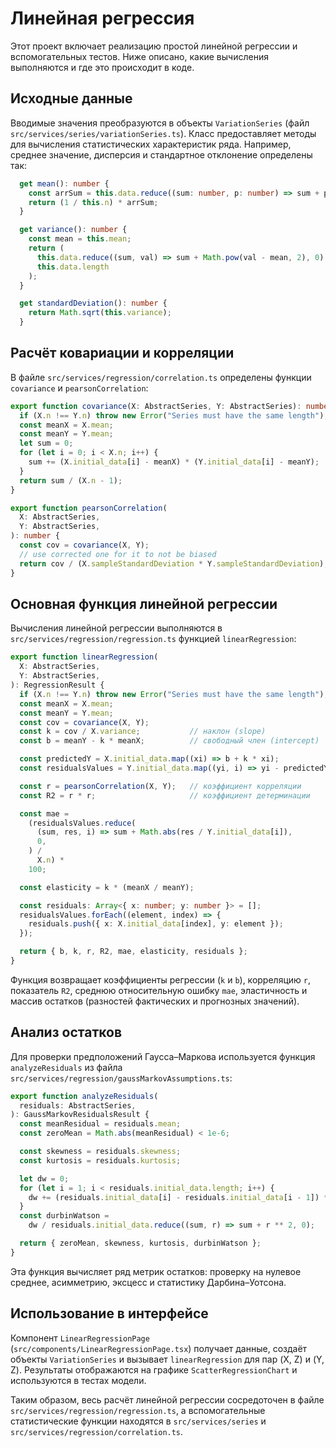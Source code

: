 # Линейная регрессия

Этот проект включает реализацию простой линейной регрессии и вспомогательных тестов. Ниже описано, какие вычисления выполняются и где это происходит в коде.

## Исходные данные

Вводимые значения преобразуются в объекты `VariationSeries` (файл `src/services/series/variationSeries.ts`). Класс предоставляет методы для вычисления статистических характеристик ряда. Например, среднее значение, дисперсия и стандартное отклонение определены так:

```ts
  get mean(): number {
    const arrSum = this.data.reduce((sum: number, p: number) => sum + p);
    return (1 / this.n) * arrSum;
  }

  get variance(): number {
    const mean = this.mean;
    return (
      this.data.reduce((sum, val) => sum + Math.pow(val - mean, 2), 0) /
      this.data.length
    );
  }

  get standardDeviation(): number {
    return Math.sqrt(this.variance);
  }
```

## Расчёт ковариации и корреляции

В файле `src/services/regression/correlation.ts` определены функции `covariance` и `pearsonCorrelation`:

```ts
export function covariance(X: AbstractSeries, Y: AbstractSeries): number {
  if (X.n !== Y.n) throw new Error("Series must have the same length");
  const meanX = X.mean;
  const meanY = Y.mean;
  let sum = 0;
  for (let i = 0; i < X.n; i++) {
    sum += (X.initial_data[i] - meanX) * (Y.initial_data[i] - meanY);
  }
  return sum / (X.n - 1);
}

export function pearsonCorrelation(
  X: AbstractSeries,
  Y: AbstractSeries,
): number {
  const cov = covariance(X, Y);
  // use corrected one for it to not be biased
  return cov / (X.sampleStandardDeviation * Y.sampleStandardDeviation);
}
```

## Основная функция линейной регрессии

Вычисления линейной регрессии выполняются в `src/services/regression/regression.ts` функцией `linearRegression`:

```ts
export function linearRegression(
  X: AbstractSeries,
  Y: AbstractSeries,
): RegressionResult {
  if (X.n !== Y.n) throw new Error("Series must have the same length");
  const meanX = X.mean;
  const meanY = Y.mean;
  const cov = covariance(X, Y);
  const k = cov / X.variance;           // наклон (slope)
  const b = meanY - k * meanX;          // свободный член (intercept)

  const predictedY = X.initial_data.map((xi) => b + k * xi);
  const residualsValues = Y.initial_data.map((yi, i) => yi - predictedY[i]);

  const r = pearsonCorrelation(X, Y);   // коэффициент корреляции
  const R2 = r * r;                     // коэффициент детерминации

  const mae =
    (residualsValues.reduce(
      (sum, res, i) => sum + Math.abs(res / Y.initial_data[i]),
      0,
    ) /
      X.n) *
    100;

  const elasticity = k * (meanX / meanY);

  const residuals: Array<{ x: number; y: number }> = [];
  residualsValues.forEach((element, index) => {
    residuals.push({ x: X.initial_data[index], y: element });
  });

  return { b, k, r, R2, mae, elasticity, residuals };
}
```

Функция возвращает коэффициенты регрессии (`k` и `b`), корреляцию `r`, показатель `R2`, среднюю относительную ошибку `mae`, эластичность и массив остатков (разностей фактических и прогнозных значений).

## Анализ остатков

Для проверки предположений Гаусса–Маркова используется функция `analyzeResiduals` из файла `src/services/regression/gaussMarkovAssumptions.ts`:

```ts
export function analyzeResiduals(
  residuals: AbstractSeries,
): GaussMarkovResidualsResult {
  const meanResidual = residuals.mean;
  const zeroMean = Math.abs(meanResidual) < 1e-6;

  const skewness = residuals.skewness;
  const kurtosis = residuals.kurtosis;

  let dw = 0;
  for (let i = 1; i < residuals.initial_data.length; i++) {
    dw += (residuals.initial_data[i] - residuals.initial_data[i - 1]) ** 2;
  }
  const durbinWatson =
    dw / residuals.initial_data.reduce((sum, r) => sum + r ** 2, 0);

  return { zeroMean, skewness, kurtosis, durbinWatson };
}
```

Эта функция вычисляет ряд метрик остатков: проверку на нулевое среднее, асимметрию, эксцесс и статистику Дарбина–Уотсона.

## Использование в интерфейсе

Компонент `LinearRegressionPage` (`src/components/LinearRegressionPage.tsx`) получает данные, создаёт объекты `VariationSeries` и вызывает `linearRegression` для пар (X, Z) и (Y, Z). Результаты отображаются на графике `ScatterRegressionChart` и используются в тестах модели.

Таким образом, весь расчёт линейной регрессии сосредоточен в файле `src/services/regression/regression.ts`, а вспомогательные статистические функции находятся в `src/services/series` и `src/services/regression/correlation.ts`.
